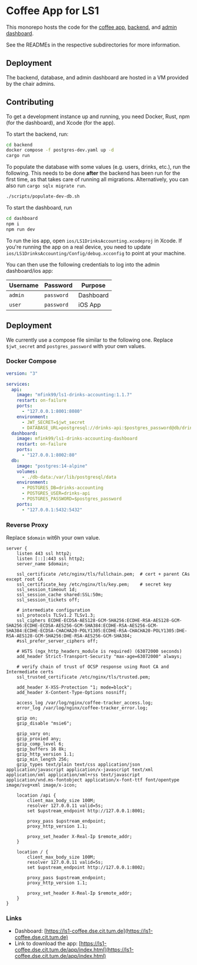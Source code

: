 # Coffee App for LS1

This monorepo hosts the code for the [coffee app](./ios), [backend](./backend), and [admin dashboard](./dashboard).

See the READMEs in the respective subdirectories for more information.

## Deployment

The backend, database, and admin dashboard are hosted in a VM provided by the chair admins.

## Contributing

To get a development instance up and running, you need Docker, Rust, npm (for the dashboard), and Xcode (for the app).

To start the backend, run:

```sh
cd backend
docker compose -f postgres-dev.yaml up -d
cargo run
```

To populate the database with some values (e.g. users, drinks, etc.), run the following.
This needs to be done **after** the backend has been run for the first time, as that takes care of running all migrations.
Alternatively, you can also run `cargo sqlx migrate run`.

```sh
./scripts/populate-dev-db.sh
```

To start the dashboard, run

```sh
cd dashboard
npm i
npm run dev
```

To run the ios app, open `ios/LS1DrinksAccounting.xcodeproj` in Xcode. If you're running the app on a real device, you need to update
`ios/LS1DrinksAccounting/Config/debug.xcconfig` to point at your machine.

You can then use the following credentials to log into the admin dashboard/ios app:


| Username |  Password  |  Purpose  |
| -------- | ---------- | --------- |
| `admin`  | `password` | Dashboard |
|  `user`  | `password` |  iOS App  |

## Deployment

We currently use a compose file similar to the following one.
Replace `$jwt_secret` and `postgres_password` with your own values.

### Docker Compose

```yaml
version: "3"

services:
  api:
    image: "mfink99/ls1-drinks-accounting:1.1.7"
    restart: on-failure
    ports:
      - "127.0.0.1:8001:8080"
    environment:
      - JWT_SECRET=$jwt_secret
      - DATABASE_URL=postgresql://drinks-api:$postgres_password@db/drinks-accounting
  dashboard:
    image: mfink99/ls1-drinks-accounting-dashboard
    restart: on-failure
    ports:
      - "127.0.0.1:8002:80"
  db:
    image: "postgres:14-alpine"
    volumes:
      - ./db-data:/var/lib/postgresql/data
    environment:
      - POSTGRES_DB=drinks-accounting
      - POSTGRES_USER=drinks-api
      - POSTGRES_PASSWORD=$postgres_password
    ports:
      - "127.0.0.1:5432:5432"
```

### Reverse Proxy

Replace `$domain` wit6h your own value.
```
server {
	listen 443 ssl http2;
	listen [::]:443 ssl http2;
	server_name $domain;

	ssl_certificate /etc/nginx/tls/fullchain.pem;  # cert + parent CAs except root CA
	ssl_certificate_key /etc/nginx/tls/key.pem;    # secret key
	ssl_session_timeout 1d;
	ssl_session_cache shared:SSL:50m;
	ssl_session_tickets off;

	# intermediate configuration
	ssl_protocols TLSv1.2 TLSv1.3;
	ssl_ciphers ECDHE-ECDSA-AES128-GCM-SHA256:ECDHE-RSA-AES128-GCM-SHA256:ECDHE-ECDSA-AES256-GCM-SHA384:ECDHE-RSA-AES256-GCM-SHA384:ECDHE-ECDSA-CHACHA20-POLY1305:ECDHE-RSA-CHACHA20-POLY1305:DHE-RSA-AES128-GCM-SHA256:DHE-RSA-AES256-GCM-SHA384;
	#ssl_prefer_server_ciphers off;

	# HSTS (ngx_http_headers_module is required) (63072000 seconds)
	add_header Strict-Transport-Security "max-age=63072000" always;

	# verify chain of trust of OCSP response using Root CA and Intermediate certs
	ssl_trusted_certificate /etc/nginx/tls/trusted.pem;

	add_header X-XSS-Protection "1; mode=block";
	add_header X-Content-Type-Options nosniff;

	access_log /var/log/nginx/coffee-tracker_access.log;
	error_log /var/log/nginx/coffee-tracker_error.log;

	gzip on;
	gzip_disable "msie6";

	gzip_vary on;
	gzip_proxied any;
	gzip_comp_level 6;
	gzip_buffers 16 8k;
	gzip_http_version 1.1;
	gzip_min_length 256;
	gzip_types text/plain text/css application/json application/javascript application/x-javascript text/xml application/xml application/xml+rss text/javascript application/vnd.ms-fontobject application/x-font-ttf font/opentype image/svg+xml image/x-icon;

	location /api {
		client_max_body_size 100M;
		resolver 127.0.0.11 valid=5s;
		set $upstream_endpoint http://127.0.0.1:8001;

		proxy_pass $upstream_endpoint;
		proxy_http_version 1.1;

		proxy_set_header X-Real-Ip $remote_addr;
	}

	location / {
		client_max_body_size 100M;
		resolver 127.0.0.11 valid=5s;
		set $upstream_endpoint http://127.0.0.1:8002;

		proxy_pass $upstream_endpoint;
		proxy_http_version 1.1;

		proxy_set_header X-Real-Ip $remote_addr;
	}
}
```

### Links

- Dashboard: [https://ls1-coffee.dse.cit.tum.de](https://ls1-coffee.dse.cit.tum.de)
- Link to download the app: [https://ls1-coffee.dse.cit.tum.de/app/index.html](https://ls1-coffee.dse.cit.tum.de/app/index.html)

